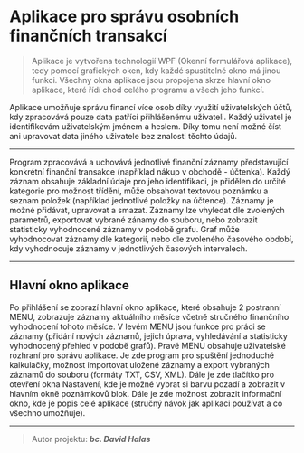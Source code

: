 # **Aplikace pro správu osobních finančních transakcí** 
> Aplikace je vytvořena technologií WPF (Okenní formulářová aplikace), tedy pomocí grafických oken, kdy každé spustitelné okno má jinou funkci. Všechny okna aplikace jsou propojena skrze hlavní okno aplikace, které řídí chod celého programu a všech jeho funkcí.


Aplikace umožňuje správu financí více osob díky využití uživatelských účtů, kdy zpracovává pouze data patřící přihlášenému uživateli. 
Každý uživatel je identifikovám uživatelským jménem a heslem. Díky tomu není možné číst ani upravovat data jiného uživatele bez znalosti těchto údajů. 
***

Program zpracovává a uchovává jednotlivé finanční záznamy představující konkrétní finanční transakce (například nákup v obchodě - účtenka). Každý záznam obsahuje základní údaje pro jeho identifikaci, je přidělen do určité kategorie pro možnost třídění, může obsahovat textovou poznámku a seznam položek (například jednotlivé položky na účtence). 
Záznamy je možné přidávat, upravovat a smazat. Záznamy lze vhyledat dle zvolených parametrů, exportovat vybrané zánamy do souboru, nebo zobrazit statisticky vyhodnocené záznamy v podobě grafu. Graf může vyhodnocovat záznamy dle kategorií, nebo dle zvoleného časového období, kdy vyhodnocuje záznamy v jednotlivých časových intervalech.
***

Hlavní okno aplikace
---
Po přihlášení se zobrazí hlavní okno aplikace, které obsahuje 2 postranní MENU, zobrazuje záznamy aktuálního měsíce včetně stručného finančního vyhodnocení tohoto měsíce. 
V levém MENU jsou funkce pro práci se záznamy (přidání nových záznamů, jejich úprava, vyhledávání a statisticky vyhodnocený přehled v podobě grafů). Pravé MENU obsahuje uživatelské rozhraní pro správu aplikace. Je zde program pro spuštění jednoduché kalkulačky, možnost importovat uložené záznamy a export vybraných záznamů do souboru (formáty TXT, CSV, XML). Dále je zde tlačítko pro otevření okna Nastavení, kde je možné vybrat si barvu pozadí a zobrazit v hlavním okně poznámkovů blok. Dále je zde možnost zobrazit informační okno, kde je popis celé aplikace (stručný návok jak aplikaci používat a co všechno umožňuje).
***
    
> Autor projektu: ***bc. David Halas***
